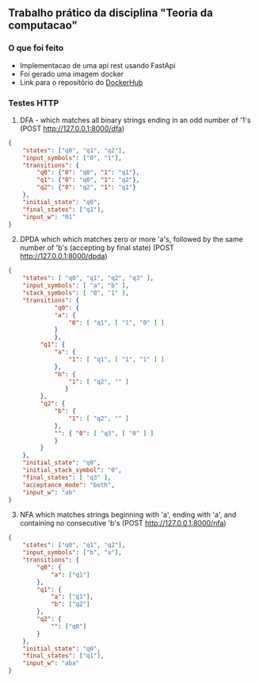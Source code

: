 ## Trabalho prático da disciplina "Teoria da computacao"

### O que foi feito

- Implementacao de uma api rest usando FastApi
- Foi gerado uma imagem docker
- Link para o repositório do [DockerHub](https://hub.docker.com/repository/docker/mauriciomartinss/api-teoria-computacao/general)

### Testes HTTP

1. DFA - which matches all binary strings ending in an odd number of '1's (POST http://127.0.0.1:8000/dfa)
```json
{
    "states": ["q0", "q1", "q2"],
    "input_symbols": ["0", "1"],
    "transitions": {
        "q0": {"0": "q0", "1": "q1"},
        "q1": {"0": "q0", "1": "q2"},
        "q2": {"0": "q2", "1": "q1"}
    },
    "initial_state": "q0",
    "final_states": ["q1"],
    "input_w": "01"
}
```

2. DPDA which which matches zero or more 'a's, followed by the same number of 'b's (accepting by final state) (POST http://127.0.0.1:8000/dpda)
```json
{
	"states": [ "q0", "q1", "q2", "q3" ],
	"input_symbols": [ "a", "b" ],
	"stack_symbols": [ "0", "1" ],
	"transitions": {
	    	 "q0": {
			 "a": {
				 "0": [ "q1", [ "1", "0" ] ]
			 }
	    	 },
		 "q1": {
			 "a": {
				 "1": [ "q1", [ "1", "1" ] ]
			 },
			 "b": {
				 "1": [ "q2", "" ]
	      		}
		 },
		 "q2": {
			 "b": {
				 "1": [ "q2", "" ]
			 },
			 "": { "0": [ "q3", [ "0" ] ]
			 }
		 }
	},
	"initial_state": "q0",
	"initial_stack_symbol": "0",
	"final_states": [ "q3" ],
	"acceptance_mode": "both",
	"input_w": "ab"
}
```

3. NFA which matches strings beginning with 'a', ending with 'a', and containing no consecutive 'b's (POST http://127.0.0.1:8000/nfa)

```json
{
	"states": ["q0", "q1", "q2"],
	"input_symbols": ["b", "a"],
	"transitions": {
		"q0": {
			"a": ["q1"]
		},
		"q1": {
			"a": ["q1"],
			"b": ["q2"]
		},
		"q2": {
			"": ["q0"]
		}
	},
	"initial_state": "q0",
	"final_states": ["q1"],
	"input_w": "aba"
}
```

